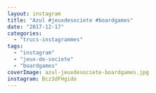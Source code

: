 ```yaml
---
layout: instagram
title: "Azul #jeuxdesociete #boardgames"
date: "2017-12-17"
categories: 
  - "trucs-instagrammes"
tags: 
  - "instagram"
  - "jeux-de-societe"
  - "boardgames"
coverImage: azul-jeuxdesociete-boardgames.jpg
instagram: Bcz3dFHgido
---
```


